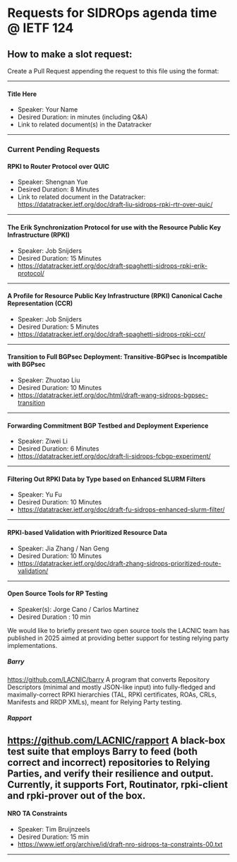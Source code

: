# Requests for SIDROps agenda time @ IETF 124

## How to make a slot request:

Create a Pull Request appending the request to this file using the format:

---
#### Title Here
- Speaker: Your Name
- Desired Duration: in minutes (including Q&A)
- Link to related document(s) in the Datatracker 
---

### Current Pending Requests

#### RPKI to Router Protocol over QUIC
- Speaker: Shengnan Yue 
- Desired Duration: 8 Minutes
- Link to related document in the Datatracker:  https://datatracker.ietf.org/doc/draft-liu-sidrops-rpki-rtr-over-quic/

---
#### The Erik Synchronization Protocol for use with the Resource Public Key Infrastructure (RPKI)
- Speaker: Job Snijders
- Desired Duration: 15 Minutes
- https://datatracker.ietf.org/doc/draft-spaghetti-sidrops-rpki-erik-protocol/

---
#### A Profile for Resource Public Key Infrastructure (RPKI) Canonical Cache Representation (CCR)
- Speaker: Job Snijders
- Desired Duration: 5 Minutes
- https://datatracker.ietf.org/doc/draft-spaghetti-sidrops-rpki-ccr/

---
#### Transition to Full BGPsec Deployment: Transitive-BGPsec is Incompatible with BGPsec
- Speaker: Zhuotao Liu
- Desired Duration: 10 Minutes
- https://datatracker.ietf.org/doc/html/draft-wang-sidrops-bgpsec-transition

---
#### Forwarding Commitment BGP Testbed and Deployment Experience
- Speaker: Ziwei Li
- Desired Duration: 6 Minutes
- https://datatracker.ietf.org/doc/draft-li-sidrops-fcbgp-experiment/ 

---
#### Filtering Out RPKI Data by Type based on Enhanced SLURM Filters
- Speaker: Yu Fu
- Desired Duration: 10 Minutes
- https://datatracker.ietf.org/doc/draft-fu-sidrops-enhanced-slurm-filter/

---
#### RPKI-based Validation with Prioritized Resource Data
- Speaker: Jia Zhang / Nan Geng
- Desired Duration: 10 Minutes
- https://datatracker.ietf.org/doc/draft-zhang-sidrops-prioritized-route-validation/

---
#### Open Source Tools for RP Testing

- Speaker(s): Jorge Cano / Carlos Martinez
- Desired Duration : 10 min

We would like to briefly present two open source tools the LACNIC team has published in 2025 aimed at providing better support for testing relying party implementations.

##### Barry
https://github.com/LACNIC/barry
A program that converts Repository Descriptors (minimal and mostly JSON-like input) into fully-fledged and maximally-correct RPKI hierarchies (TAL, RPKI certificates, ROAs, CRLs, Manifests and RRDP XMLs), meant for Relying Party testing.
  
##### Rapport
  https://github.com/LACNIC/rapport 
  A black-box test suite that employs Barry to feed (both correct and incorrect) repositories to Relying Parties, and verify their resilience and output.
  Currently, it supports Fort, Routinator, rpki-client and rpki-prover out of the box.
---
#### NRO TA Constraints

- Speaker: Tim Bruijnzeels
- Desired Duration: 15 min
- https://www.ietf.org/archive/id/draft-nro-sidrops-ta-constraints-00.txt
---
